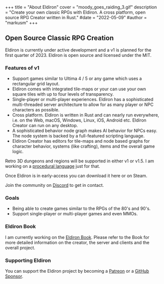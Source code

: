 +++
title = "About Eldiron"
cover = "moody_goes_raiding_3.gif"
description = "Create your own classic RPGs with Eldiron. A cross platform, open source RPG Creator written in Rust."
#date = "2022-05-09"
#author = "markusm"
+++

## Open Source Classic RPG Creation

Eldiron is currently under active development and a v1 is planned for the first quarter of 2023. Eldiron is open source and licensed under the MIT.

### Features of v1

* Support games similar to Ultima 4 / 5 or any game which uses a rectangular grid layout.
* Eldiron comes with integrated tile-maps or your can use your own square tiles with up to four levels of transparency.
* Single-player or multi-player experiences. Eldiron has a sophisticated multi-threaded server architecture to allow for as many player or NPC characters as possible.
* Cross platform. Eldiron is written in Rust and can nearly run everywhere, i.e. on the Web, macOS, Windows, Linux, iOS, Android etc. Eldiron Creator can run on any desktop.
* A sophisticated behavior node graph makes AI behavior for NPCs easy. The node system is backed by a full-featured scripting language.
* Eldiron Creator has editors for tile-maps and node based graphs for character behavior, systems (like crafting), items and the overall game logic.

Retro 3D dungeons and regions will be supported in either v1 or v1.5. I am working on a [procedural language](https://github.com/markusmoenig/RPU) just for that.

Once Eldiron is in early-access you can download it here or on Steam.

Join the community on [Discord](https://discord.gg/ZrNj6baSZU) to get in contact.

### Goals

* Being able to create games similar to the RPGs of the 80's and 90's.
* Support single-player or multi-player games and even MMOs.

### Eldiron Book

I am currently working on the [Eldiron Book](https://book.eldiron.com). Please refer to the Book for more detailed information on the creator, the server and clients and the overall project.

### Supporting Eldiron

You can support the Eldiron project by becoming a [Patreon](https://patreon.com/eldiron) or a [GitHub Sponsor](https://github.com/sponsors/markusmoenig).
